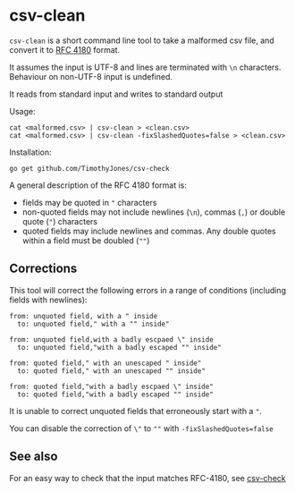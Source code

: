 csv-clean
=========

`csv-clean` is a short command line tool to take a malformed csv file, and convert it to
[RFC 4180](https://www.ietf.org/rfc/rfc4180.txt) format.

It assumes the input is UTF-8 and lines are terminated with `\n` characters. 
Behaviour on non-UTF-8 input is undefined.

It reads from standard input and writes to standard output

Usage: 

    cat <malformed.csv> | csv-clean > <clean.csv>
    cat <malformed.csv> | csv-clean -fixSlashedQuotes=false > <clean.csv>

Installation:

    go get github.com/TimothyJones/csv-check


A general description of the RFC 4180 format is:

* fields may be quoted in `"` characters
* non-quoted fields may not include newlines (`\n`), commas (`,`) or double quote (`"`) characters
* quoted fields may include newlines and commas. Any double quotes within a field must be doubled (`""`)

## Corrections

This tool will correct the following errors in a range of conditions (including fields with newlines):

    from: unquoted field, with a " inside
      to: unquoted field," with a "" inside"

    from: unquoted field,with a badly escpaed \" inside
      to: unquoted field,"with a badly escaped "" inside"

    from: quoted field," with an unescaped " inside"
      to: quoted field," with an unescaped "" inside"

    from: quoted field,"with a badly escpaed \" inside"
      to: quoted field,"with a badly escaped "" inside"

It is unable to correct unquoted fields that erroneously start with a `"`.

You can disable the correction of `\"` to `""` with `-fixSlashedQuotes=false`

## See also

For an easy way to check that the input matches RFC-4180, see [csv-check](https://github.com/TimothyJones/csv-check)
